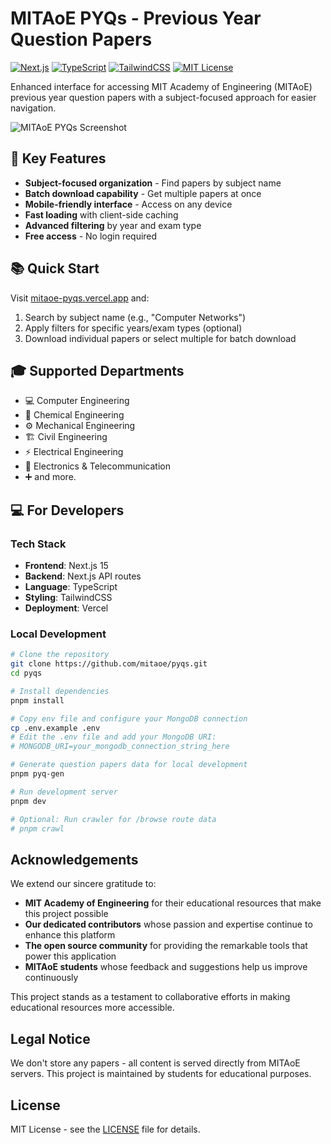 # MITAoE PYQs - Previous Year Question Papers

[![Next.js](https://img.shields.io/badge/Next.js-15-black?style=flat-square)](https://nextjs.org/)
[![TypeScript](https://img.shields.io/badge/TypeScript-5-blue?style=flat-square)](https://www.typescriptlang.org/)
[![TailwindCSS](https://img.shields.io/badge/TailwindCSS-3-38B2AC?style=flat-square)](https://tailwindcss.com/)
[![MIT License](https://img.shields.io/badge/license-MIT-green?style=flat-square)](#license)

Enhanced interface for accessing MIT Academy of Engineering (MITAoE) previous year question papers with a subject-focused approach for easier navigation.

![MITAoE PYQs Screenshot](https://mitaoe-pyqs.vercel.app/og-image.png)

## 🎯 Key Features

- **Subject-focused organization** - Find papers by subject name
- **Batch download capability** - Get multiple papers at once
- **Mobile-friendly interface** - Access on any device
- **Fast loading** with client-side caching
- **Advanced filtering** by year and exam type
- **Free access** - No login required

## 📚 Quick Start

Visit [mitaoe-pyqs.vercel.app](https://mitaoe-pyqs.vercel.app) and:
1. Search by subject name (e.g., "Computer Networks")
2. Apply filters for specific years/exam types (optional)
3. Download individual papers or select multiple for batch download

## 🎓 Supported Departments

- 💻 Computer Engineering
- 🧪 Chemical Engineering
- ⚙️ Mechanical Engineering
- 🏗️ Civil Engineering
- ⚡ Electrical Engineering
- 📡 Electronics & Telecommunication
- ➕ and more.

## 💻 For Developers

### Tech Stack

- **Frontend**: Next.js 15
- **Backend**: Next.js API routes
- **Language**: TypeScript
- **Styling**: TailwindCSS
- **Deployment**: Vercel

### Local Development

```bash
# Clone the repository
git clone https://github.com/mitaoe/pyqs.git
cd pyqs

# Install dependencies
pnpm install

# Copy env file and configure your MongoDB connection
cp .env.example .env
# Edit the .env file and add your MongoDB URI:
# MONGODB_URI=your_mongodb_connection_string_here

# Generate question papers data for local development
pnpm pyq-gen

# Run development server
pnpm dev

# Optional: Run crawler for /browse route data
# pnpm crawl
```

## Acknowledgements

We extend our sincere gratitude to:

- **MIT Academy of Engineering** for their educational resources that make this project possible
- **Our dedicated contributors** whose passion and expertise continue to enhance this platform
- **The open source community** for providing the remarkable tools that power this application
- **MITAoE students** whose feedback and suggestions help us improve continuously

This project stands as a testament to collaborative efforts in making educational resources more accessible.

## Legal Notice

We don't store any papers - all content is served directly from MITAoE servers. This project is maintained by students for educational purposes.

## License

MIT License - see the [LICENSE](LICENSE) file for details.
